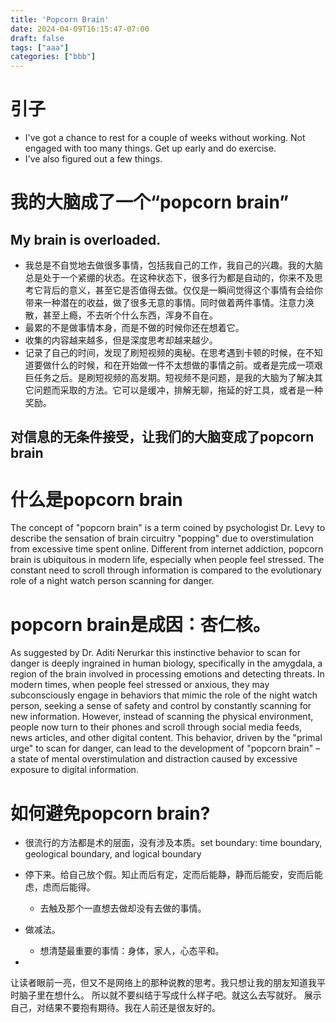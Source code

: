 ```yaml
---
title: 'Popcorn Brain'
date: 2024-04-09T16:15:47-07:00
draft: false
tags: ["aaa"]
categories: ["bbb"]
---
```



# 引子
- I've got a chance to rest for a couple of weeks without working.  Not engaged with too many things. Get up early and do exercise.
- I've also figured out a few things. 
# 我的大脑成了一个“popcorn brain”
## My brain is overloaded. 
- 我总是不自觉地去做很多事情，包括我自己的工作，我自己的兴趣。我的大脑总是处于一个紧绷的状态。在这种状态下，很多行为都是自动的，你来不及思考它背后的意义，甚至它是否值得去做。仅仅是一瞬间觉得这个事情有会给你带来一种潜在的收益，做了很多无意的事情。同时做着两件事情。注意力涣散，甚至上瘾，不去听个什么东西，浑身不自在。
- 最累的不是做事情本身，而是不做的时候你还在想着它。
- 收集的内容越来越多，但是深度思考却越来越少。
- 记录了自己的时间，发现了刷短视频的奥秘。在思考遇到卡顿的时候，在不知道要做什么的时候，和在开始做一件不太想做的事情之前。或者是完成一项艰巨任务之后。是刷短视频的高发期。短视频不是问题，是我的大脑为了解决其它问题而采取的方法。它可以是缓冲，排解无聊，拖延的好工具，或者是一种奖励。

## 对信息的无条件接受，让我们的大脑变成了popcorn brain

# 什么是popcorn brain
The concept of "popcorn brain" is a term coined by psychologist Dr. Levy to describe the sensation of brain circuitry "popping" due to overstimulation from excessive time spent online. Different from internet addiction, popcorn brain is ubiquitous in modern life, especially when people feel stressed. The constant need to scroll through information is compared to the evolutionary role of a night watch person scanning for danger.
# popcorn brain是成因：杏仁核。
As suggested by Dr. Aditi Nerurkar this instinctive behavior to scan for danger is deeply ingrained in human biology, specifically in the amygdala, a region of the brain involved in processing emotions and detecting threats. In modern times, when people feel stressed or anxious, they may subconsciously engage in behaviors that mimic the role of the night watch person, seeking a sense of safety and control by constantly scanning for new information.
However, instead of scanning the physical environment, people now turn to their phones and scroll through social media feeds, news articles, and other digital content. This behavior, driven by the "primal urge" to scan for danger, can lead to the development of "popcorn brain" – a state of mental overstimulation and distraction caused by excessive exposure to digital information.
# 如何避免popcorn brain?
- 很流行的方法都是术的层面，没有涉及本质。set boundary: time boundary, geological boundary, and logical boundary 
- 停下来。给自己放个假。知止而后有定，定而后能静，静而后能安，安而后能虑，虑而后能得。
	- 去触及那个一直想去做却没有去做的事情。
- 做减法。
	- 想清楚最重要的事情：身体，家人，心态平和。

- 
让读者眼前一亮，但又不是网络上的那种说教的思考。我只想让我的朋友知道我平时脑子里在想什么。 所以就不要纠结于写成什么样子吧。就这么去写就好。
展示自己，对结果不要抱有期待。我在人前还是很友好的。